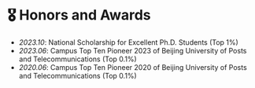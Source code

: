 # 🎖 Honors and Awards
- *2023.10*: National Scholarship for Excellent Ph.D. Students (Top 1%)
- *2023.06*: Campus Top Ten Pioneer 2023 of Beijing University of Posts and Telecommunications (Top 0.1%)
- *2020.06*: Campus Top Ten Pioneer 2020 of Beijing University of Posts and Telecommunications (Top 0.1%)